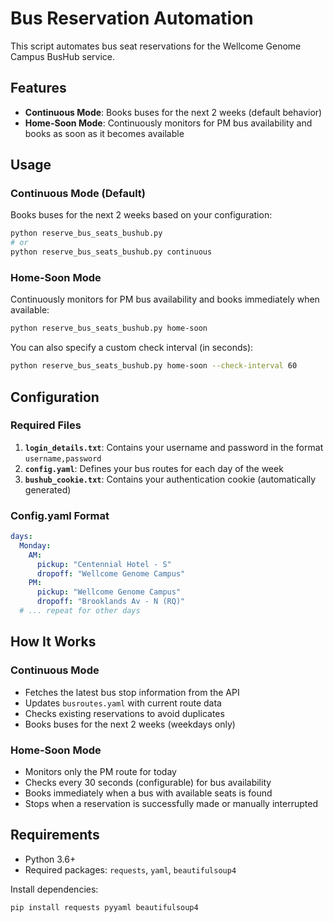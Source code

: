 # Bus Reservation Automation

This script automates bus seat reservations for the Wellcome Genome Campus BusHub service.

## Features

- **Continuous Mode**: Books buses for the next 2 weeks (default behavior)
- **Home-Soon Mode**: Continuously monitors for PM bus availability and books as soon as it becomes available

## Usage

### Continuous Mode (Default)

Books buses for the next 2 weeks based on your configuration:

```bash
python reserve_bus_seats_bushub.py
# or
python reserve_bus_seats_bushub.py continuous
```

### Home-Soon Mode

Continuously monitors for PM bus availability and books immediately when available:

```bash
python reserve_bus_seats_bushub.py home-soon
```

You can also specify a custom check interval (in seconds):

```bash
python reserve_bus_seats_bushub.py home-soon --check-interval 60
```

## Configuration

### Required Files

1. **`login_details.txt`**: Contains your username and password in the format `username,password`
2. **`config.yaml`**: Defines your bus routes for each day of the week
3. **`bushub_cookie.txt`**: Contains your authentication cookie (automatically generated)

### Config.yaml Format

```yaml
days:
  Monday:
    AM:
      pickup: "Centennial Hotel - S"
      dropoff: "Wellcome Genome Campus"
    PM:
      pickup: "Wellcome Genome Campus"
      dropoff: "Brooklands Av - N (RQ)"
  # ... repeat for other days
```

## How It Works

### Continuous Mode

- Fetches the latest bus stop information from the API
- Updates `busroutes.yaml` with current route data
- Checks existing reservations to avoid duplicates
- Books buses for the next 2 weeks (weekdays only)

### Home-Soon Mode

- Monitors only the PM route for today
- Checks every 30 seconds (configurable) for bus availability
- Books immediately when a bus with available seats is found
- Stops when a reservation is successfully made or manually interrupted

## Requirements

- Python 3.6+
- Required packages: `requests`, `yaml`, `beautifulsoup4`

Install dependencies:

```bash
pip install requests pyyaml beautifulsoup4
```
